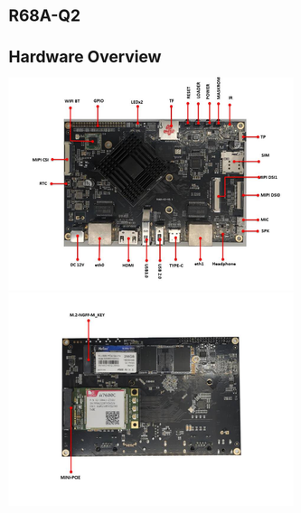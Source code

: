 # R68A-Q2


# Hardware Overview
![r68a-q2-a.jpg](1-Docs/img/r68a-q2-a.jpg)
![r68a-q2-b.jpg](1-Docs/img/r68a-q2-b.jpg)